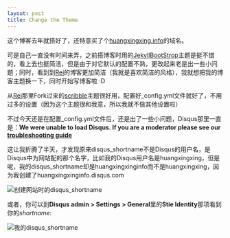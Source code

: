```yaml
---
layout: post
title: Change the Theme
---
```


这个博客去年就搭好了，还特意买了个[huangxingxing.info](http://huangxingxing.info)的域名。

可是自己一直没有时间来弄，之前搭博客时用的[JekyllBootStrop](http://jekyllbootstrap.com/)主题是挺不错的，看上去也挺简洁，但是由于对它默认的配置不熟，更改起来老是出一些小问题；同时，看到到[Rei](http://chloerei.com/)的博客更加简洁（我就是喜欢简洁的风格），我就想把我的博客主题换一下，同时开始写博客啦 :D

<!--break-->

从[Rei](https://github.com/chloerei)那里Fork过来的[scribble](https://github.com/chloerei/scribble)主题很好用，配置好_config.yml文件就好了，不用过多的设置（因为这个主题很和我意，所以我就不做其他设置啦）

不过今天还是在配置_config.yml文件后，还是出了一些小问题，Disqus那里一直是：**We were unable to load Disqus. If you are a moderator please see our [troubleshooting guide](http://help.disqus.com/customer/portal/articles/472007-i-m-receiving-the-message-%22we-were-unable-to-load-disqus-%22)**

这让我折腾了半天，才发现原来disqus_shortname不是Disqus的用户名，是Disqus中为网站配的那个名字，比如我的Disqus用户名是huangxingxing，但是呢，我的disqus_shortname却是huangxingxinginfo而不是huangxingxing，因为我创建了huangxingxinginfo.disqus.com

![创建网站时的disqus_shortname](http://ww3.sinaimg.cn/mw690/60ef0c80gw1eer8m8u7vmj20dt0d2aat.jpg)

或者，你可以到**Disqus admin > Settings > General**里的**Stie Identity**那项看到你的*shortname*:

![我的disqus_shortname](http://ww4.sinaimg.cn/mw690/60ef0c80gw1eer8mb51h4j20kh03cdfx.jpg)
